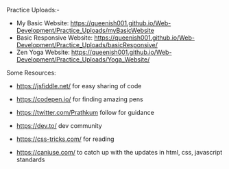 Practice Uploads:-
* My Basic Website: https://queenish001.github.io/Web-Development/Practice_Uploads/myBasicWebsite
* Basic Responsive Website: https://queenish001.github.io/Web-Development/Practice_Uploads/basicResponsive/
* Zen Yoga Website: https://queenish001.github.io/Web-Development/Practice_Uploads/Yoga_Website/


Some Resources: 
* https://jsfiddle.net/ 
   for easy sharing of code
   
* https://codepen.io/
for finding amazing pens

* https://twitter.com/Prathkum 
follow for guidance

* https://dev.to/ 
dev community

* https://css-tricks.com/ 
for reading

* https://caniuse.com/ 
to catch up with the updates in html, css, javascript standards


